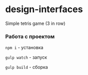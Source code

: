 # design-interfaces
Simple tetris game (3 in row)


### Работа с проектом
```npm i``` - установка

```gulp watch``` - запуск

```gulp build``` - сборка
